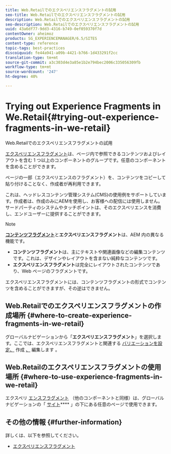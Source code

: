 ```yaml
---
title: Web.Retailでのエクスペリエンスフラグメントの試用
seo-title: Web.Retailでのエクスペリエンスフラグメントの試用
description: Web.Retailでのエクスペリエンスフラグメントの試用
seo-description: Web.Retailでのエクスペリエンスフラグメントの試用
uuid: 43a6df77-9dd3-4316-b749-0ef059370f7d
contentOwner: aheimoz
products: SG_EXPERIENCEMANAGER/6.5/SITES
content-type: reference
topic-tags: best-practices
discoiquuid: fe44a941-a09b-4421-b766-1d433291f2cc
translation-type: tm+mt
source-git-commit: a3c303d4e3a85e1b2e794bec2006c335056309fb
workflow-type: tm+mt
source-wordcount: '247'
ht-degree: 40%

---
```



# Trying out Experience Fragments in We.Retail{#trying-out-experience-fragments-in-we-retail}

Web.Retailでのエクスペリエンスフラグメントの試用

[エクスペリエンスフラグメント](/help/sites-authoring/experience-fragments.md)は、ページ内で参照できるコンテンツおよびレイアウトを含む 1 つ以上のコンポーネントのグループです。任意のコンポーネントを含めることができます。

ページの一部（エクスペリエンスのフラグメント）を、コンテンツをコピーして貼り付けることなく、作成者が再利用できます。

これは、ヘッドレスコンテンツ管理システム(CMS)の使用例をサポートしています。作成者は、作成のみにAEMを使用し、お客様への配信には使用しません。 サードパーティのシステムやタッチポイントは、そのエクスペリエンスを消費し、エンドユーザーに提供することができます。

>[!NOTE]
>
>**[コンテンツフラグメント](/help/sites-developing/we-retail-content-fragments.md)**&#x200B;と&#x200B;**エクスペリエンスフラグメント**&#x200B;は、AEM 内の異なる機能です。
>
>* **コンテンツフラグメント**&#x200B;は、主にテキストや関連画像などの編集コンテンツです。これは、デザインやレイアウトを含まない純粋なコンテンツです。
>* **エクスペリエンスフラグメント**&#x200B;は完全にレイアウトされたコンテンツであり、Web ページのフラグメントです。

>
>
エクスペリエンスフラグメントには、コンテンツフラグメントの形式でコンテンツを含めることができますが、その逆はできません。

## Web.Retailでのエクスペリエンスフラグメントの作成場所 {#where-to-create-experience-fragments-in-we-retail}

グローバルナビゲーションから「**エクスペリエンスフラグメント**」を選択します。ここでは、エクスペリエンスフラグメントと関連する [バリエーションを設定、](/help/sites-authoring/experience-fragments.md#creating-an-experience-fragment) 作成 [、](/help/sites-authoring/experience-fragments.md#editing-your-experience-fragment) 編集します [](/help/sites-authoring/experience-fragments.md#creating-an-experience-fragment-variation)。

## Web.Retailのエクスペリエンスフラグメントの使用場所 {#where-to-use-experience-fragments-in-we-retail}

エクスペリ [エンスフラグメント](/help/sites-authoring/experience-fragments.md#using-your-experience-fragment) （他のコンポーネントと同様）は、グローバルナビゲーションの「 [サイト](/help/sites-authoring/editing-content.md)**** 」の下にある任意のページで使用できます。

## その他の情報 {#further-information}

詳しくは、以下を参照してください。

* [エクスペリエンスフラグメント](/help/sites-authoring/experience-fragments.md)

